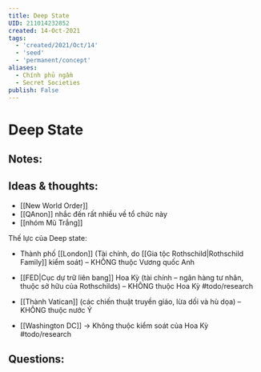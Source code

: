 ```yaml
---
title: Deep State
UID: 211014232852
created: 14-Oct-2021
tags:
  - 'created/2021/Oct/14'
  - 'seed'
  - 'permanent/concept'
aliases:
  - Chính phủ ngầm
  - Secret Societies
publish: False
---
```

# Deep State

## Notes:


## Ideas & thoughts:
- [[New World Order]]
- [[QAnon]] nhắc đến rất nhiều về tổ chức này
- [[nhóm Mũ Trắng]]

Thế lực của Deep state:
-  Thành phố [[London]] (Tài chính, do [[Gia tộc Rothschild|Rothschild Family]] kiểm soát) – KHÔNG thuộc Vương quốc Anh
-  [[FED|Cục dự trữ liên bang]] Hoa Kỳ (tài chính – ngân hàng tư nhân, thuộc sở hữu của Rothschilds) – KHÔNG thuộc Hoa Kỳ #todo/research 

-  [[Thành Vatican]] (các chiến thuật truyền giáo, lừa dối và hù dọa) – KHÔNG thuộc nước Ý
- [[Washington DC]] -> Không thuộc kiểm soát của Hoa Kỳ #todo/research 

## Questions:

